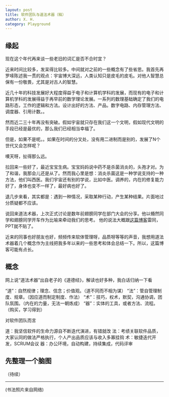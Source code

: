 ```yaml
---
layout: post
title: 软件团队与道法术器（稿）
author: X. H.
category: Playground
---
```



## 缘起


现在这个年代再来谈一些老旧的词汇是否不合时宜？

近来时间比较多，发呆得比较多。中间就对之前的一些概念有了些省思。我首先再罗嗦陈述我一贯的观点：宇宙博大深远，人类认知只是皮毛的皮毛。对他人智慧总保有一份敬畏，尤其是对古人的智慧。

近几十年的科技发展好大程度得益于电子和计算机学科的发展，而现有的电子和计算机学科的发展得益于再早前的数学理论发展。一系列的数理基础确定了我们的电路形态，工作的逻辑和方法。设计出好的方法、产品。数字电路、内存管理方法、调度器、引用计数。。

然而近二三十年再没有突破。假如宇宙就只存在我们这一个文明，假如现代文明的手段已经是最优的，那么我们已经相当幸福了。


但是，如果不是呢。。如果在时间的分叉处，没有用二进制而是别的，发展了N个世代又会怎样呢？

噢天呀，扯得那么远。


拉回来一些好了，最近宝宝生病。宝宝妈妈说中药不是杀菌消炎的，头孢才对。为了和谐，我那会儿还是从了。然而我心里是想：消炎杀菌这是一种学说支持的一种方法，他们叫西医。我们宇宙还有别的学说，比如中医。调养的，内在的修复能力好了，身体也变不一样了，最好病也好了。

退几步来看，其实都是：遇到一种情况，采取某种行动，产生某种结果。片面地过分质疑都不应该。


说回来道法术器，上次正式讨论是数年前翅膀同学在部门大会的分享。他以翛然同学和翅膀同学开车作为比喻来牵动我们的思考。
他的说法大概跟[这篇博客](http://blog.sina.com.cn/s/blog_bfc9c07101019nq2.html)雷同，PPT就不贴了。

近来的同事也好朋友也好，频频传来软体管理呀，品质呀等等的声音，我想用道法术器着几个概念作为主线把我多年以来的一些思考和体会总结一下。所以，这篇博客可能有点长。

## 概念

网上说“道法术器”出自老子的《道德经》，解读也好多种，我白话归纳一下看

“道”：自然规律；理念、信念；价值观。（道不同而不相为谋）
“法”：管自管理制度、规章。（因应道而制定制度、作法）
“术”：技巧，权术，默契，沟通协调，团队氛围。（内在的力量，无法一朝炼成）
“器”：实体的工具，或者方法、流程。（购买，学习得到）

对软件团队而言

道：我坚信软件的生命力源自不断迭代演进，有错就改
法：考绩关联软件品质，大家认同的做法严格执行，个人产出品质应该与收入多寡挂钩
术：敏捷迭代开发，SCRUM会议
器：办公环境，自动构建，持续集成，代码评审


## 先整理一个脑图

（待续）



---

(书法照片来自网络)

